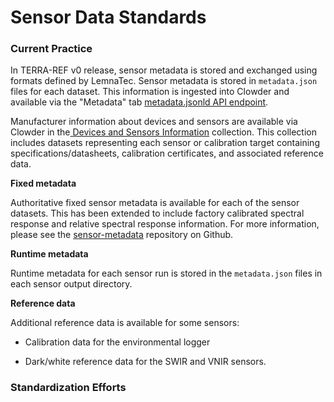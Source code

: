# Sensor Data Standards

### Current Practice

In TERRA-REF v0 release, sensor metadata is stored and exchanged using formats defined by LemnaTec. Sensor metadata is stored in `metadata.json` files for each dataset. This information is ingested into Clowder and available via the "Metadata" tab [metadata.jsonld API endpoint](https://terraref.ncsa.illinois.edu/clowder/assets/docs/api/index.html#!/datasets/getMetadataJsonLD).

Manufacturer information about devices and sensors are available via Clowder in the[ Devices and Sensors Information](https://github.com/terraref/sensor-metadata/) collection. This collection includes datasets representing each sensor or calibration target containing specifications\/datasheets, calibration certificates, and associated reference data.

**Fixed metadata**

Authoritative fixed sensor metadata is available for each of the sensor datasets. This has been extended to include factory calibrated spectral response and relative spectral response information. For more information, please see the [sensor-metadata](https://github.com/terraref/sensor-metadata/) repository on Github.

**Runtime metadata**

Runtime metadata for each sensor run is stored in the `metadata.json` files in each sensor output directory.

**Reference data**

Additional reference data is available for some sensors:

* Calibration data for the environmental logger

* Dark\/white reference data for the SWIR and VNIR sensors.


### Standardization Efforts

